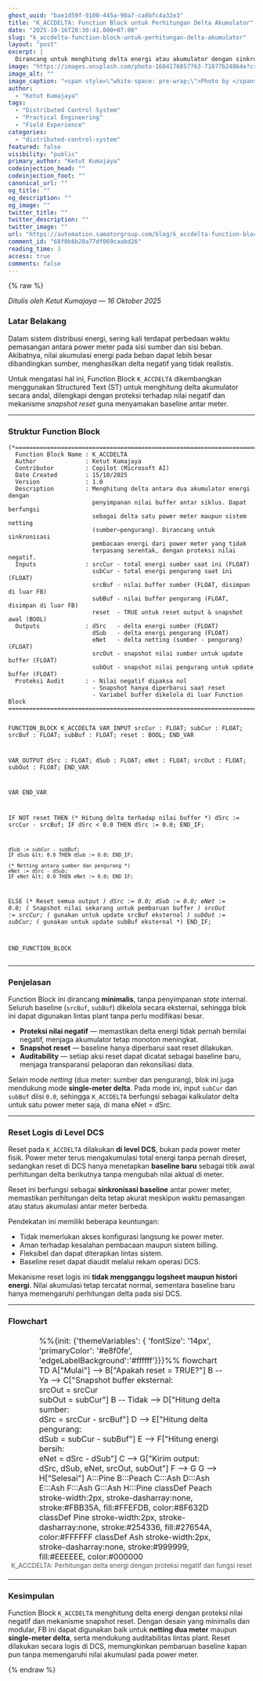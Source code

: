 ```yaml
---
ghost_uuid: "bae1d59f-9100-445a-90a7-ca8bfc4a32e3"
title: "K_ACCDELTA: Function Block untuk Perhitungan Delta Akumulator"
date: "2025-10-16T20:30:41.000+07:00"
slug: "k_accdelta-function-block-untuk-perhitungan-delta-akumulator"
layout: "post"
excerpt: |
  Dirancang untuk menghitung delta energi atau akumulator dengan sinkronisasi baseline antar meter, tanpa mengganggu logsheet yang berjalan.
image: "https://images.unsplash.com/photo-1604176857763-71877b24864e?crop=entropy&cs=tinysrgb&fit=max&fm=jpg&ixid=M3wxMTc3M3wwfDF8c2VhcmNofDZ8fG1ldGVyfGVufDB8fHx8MTc2MDYxODMxOXww&ixlib=rb-4.1.0&q=80&w=2000"
image_alt: ""
image_caption: "<span style=\"white-space: pre-wrap;\">Photo by </span><a href=\"https://unsplash.com/@thejmoore?utm_source=ghost&amp;utm_medium=referral&amp;utm_campaign=api-credit\"><span style=\"white-space: pre-wrap;\">Jon Moore</span></a><span style=\"white-space: pre-wrap;\"> / </span><a href=\"https://unsplash.com/?utm_source=ghost&amp;utm_medium=referral&amp;utm_campaign=api-credit\"><span style=\"white-space: pre-wrap;\">Unsplash</span></a>"
author:
  - "Ketut Kumajaya"
tags:
  - "Distributed Control System"
  - "Practical Engineering"
  - "Field Experience"
categories:
  - "distributed-control-system"
featured: false
visibility: "public"
primary_author: "Ketut Kumajaya"
codeinjection_head: ""
codeinjection_foot: ""
canonical_url: ""
og_title: ""
og_description: ""
og_image: ""
twitter_title: ""
twitter_description: ""
twitter_image: ""
url: "https://automation.samatorgroup.com/blog/k_accdelta-function-block-untuk-perhitungan-delta-akumulator/"
comment_id: "68f0b6b28a77df069caabd26"
reading_time: 3
access: true
comments: false
---
```


{% raw %}
<p><em>Ditulis oleh Ketut Kumajaya — 16 Oktober 2025</em></p>
<h3 id="latar-belakang">Latar Belakang</h3>
<p>Dalam sistem distribusi energi, sering kali terdapat perbedaan waktu pemasangan antara power meter pada sisi sumber dan sisi beban. Akibatnya, nilai akumulasi energi pada beban dapat lebih besar dibandingkan sumber, menghasilkan delta negatif yang tidak realistis.</p>
<p>Untuk mengatasi hal ini, Function Block <code>K_ACCDELTA</code> dikembangkan menggunakan Structured Text (ST) untuk menghitung delta akumulator secara andal, dilengkapi dengan proteksi terhadap nilai negatif dan mekanisme <em>snapshot reset</em> guna menyamakan baseline antar meter.</p>
<hr>
<h3 id="struktur-function-block">Struktur Function Block</h3>
<pre><code class="language-pascal">(*=============================================================================
  Function Block Name : K_ACCDELTA
  Author              : Ketut Kumajaya
  Contributor         : Copilot (Microsoft AI)
  Date Created        : 15/10/2025
  Version             : 1.0
  Description         : Menghitung delta antara dua akumulator energi dengan
                        penyimpanan nilai buffer antar siklus. Dapat berfungsi
                        sebagai delta satu power meter maupun sistem netting
                        (sumber–pengurang). Dirancang untuk sinkronisasi
                        pembacaan energi dari power meter yang tidak
                        terpasang serentak, dengan proteksi nilai negatif.
  Inputs              : srcCur - total energi sumber saat ini (FLOAT)
                        subCur - total energi pengurang saat ini (FLOAT)
                        srcBuf - nilai buffer sumber (FLOAT, disimpan di luar FB)
                        subBuf - nilai buffer pengurang (FLOAT, disimpan di luar FB)
                        reset  - TRUE untuk reset output &amp; snapshot awal (BOOL)
  Outputs             : dSrc   - delta energi sumber (FLOAT)
                        dSub   - delta energi pengurang (FLOAT)
                        eNet   - delta netting (sumber - pengurang) (FLOAT)
                        srcOut - snapshot nilai sumber untuk update buffer (FLOAT)
                        subOut - snapshot nilai pengurang untuk update buffer (FLOAT)
  Proteksi Audit      : - Nilai negatif dipaksa nol
                        - Snapshot hanya diperbarui saat reset
                        - Variabel buffer dikelola di luar Function Block
=============================================================================*)

FUNCTION_BLOCK K_ACCDELTA
VAR_INPUT
    srcCur : FLOAT;
    subCur : FLOAT;
    srcBuf : FLOAT;
    subBuf : FLOAT;
    reset  : BOOL;
END_VAR

VAR_OUTPUT
    dSrc   : FLOAT;
    dSub   : FLOAT;
    eNet   : FLOAT;
    srcOut : FLOAT;
    subOut : FLOAT;
END_VAR

VAR
END_VAR

IF NOT reset THEN
    (* Hitung delta terhadap nilai buffer *)
    dSrc := srcCur - srcBuf;
    IF dSrc &lt; 0.0 THEN dSrc := 0.0; END_IF;

    dSub := subCur - subBuf;
    IF dSub &lt; 0.0 THEN dSub := 0.0; END_IF;

    (* Netting antara sumber dan pengurang *)
    eNet := dSrc - dSub;
    IF eNet &lt; 0.0 THEN eNet := 0.0; END_IF;
ELSE
    (* Reset semua output *)
    dSrc := 0.0;
    dSub := 0.0;
    eNet := 0.0;
    (* Snapshot nilai sekarang untuk pembaruan buffer *)
    srcOut := srcCur; (* gunakan untuk update srcBuf eksternal *)
    subOut := subCur; (* gunakan untuk update subBuf eksternal *)
END_IF;

END_FUNCTION_BLOCK
</code></pre>
<hr>
<h3 id="penjelasan">Penjelasan</h3>
<p>Function Block ini dirancang <strong>minimalis</strong>, tanpa penyimpanan <em>state</em> internal. Seluruh baseline (<code>srcBuf</code>, <code>subBuf</code>) dikelola secara eksternal, sehingga blok ini dapat digunakan lintas plant tanpa perlu modifikasi besar.</p>
<ul>
<li><strong>Proteksi nilai negatif</strong> — memastikan delta energi tidak pernah bernilai negatif, menjaga akumulator tetap monoton meningkat.</li>
<li><strong>Snapshot reset</strong> — baseline hanya diperbarui saat reset dilakukan.</li>
<li><strong>Auditability</strong> — setiap aksi reset dapat dicatat sebagai baseline baru, menjaga transparansi pelaporan dan rekonsiliasi data.</li>
</ul>
<p>Selain mode <em>netting</em> (dua meter: sumber dan pengurang), blok ini juga mendukung mode <strong>single-meter delta</strong>. Pada mode ini, input <code>subCur</code> dan <code>subBuf</code> diisi <code>0.0</code>, sehingga <code>K_ACCDELTA</code> berfungsi sebagai kalkulator delta untuk satu power meter saja, di mana eNet = dSrc.</p>
<hr>
<h3 id="reset-logis-di-level-dcs">Reset Logis di Level DCS</h3>
<p>Reset pada <code>K_ACCDELTA</code> dilakukan <strong>di level DCS</strong>, bukan pada power meter fisik. Power meter terus mengakumulasi total energi tanpa pernah direset, sedangkan reset di DCS hanya menetapkan <strong>baseline baru</strong> sebagai titik awal perhitungan delta berikutnya tanpa mengubah nilai aktual di meter.</p>
<p>Reset ini berfungsi sebagai <strong>sinkronisasi baseline</strong> antar power meter, memastikan perhitungan delta tetap akurat meskipun waktu pemasangan atau status akumulasi antar meter berbeda.</p>
<p>Pendekatan ini memiliki beberapa keuntungan:</p>
<ul>
<li>Tidak memerlukan akses konfigurasi langsung ke power meter.</li>
<li>Aman terhadap kesalahan pembacaan maupun sistem billing.</li>
<li>Fleksibel dan dapat diterapkan lintas sistem.</li>
<li>Baseline reset dapat diaudit melalui rekam operasi DCS.</li>
</ul>
<p>Mekanisme reset logis ini <strong>tidak mengganggu logsheet maupun histori energi</strong>. Nilai akumulasi tetap tercatat normal, sementara baseline baru hanya memengaruhi perhitungan delta pada sisi DCS.</p>
<hr>
<h3 id="flowchart">Flowchart</h3>
<figure style="display: flex; flex-direction: column; align-items: center; margin: 20px 0;">
  <div class="mermaid" style="width:75%; max-width:700px; font-size:16px;">
%%{init: {'themeVariables': { 'fontSize': '14px', 'primaryColor': '#e8f0fe', 'edgeLabelBackground':'#ffffff'}}}%%
flowchart TD
    A["Mulai"] --&gt; B["Apakah reset = TRUE?"]
    B -- Ya --&gt; C["Snapshot buffer eksternal:<br>srcOut = srcCur<br>subOut = subCur"]
    B -- Tidak --&gt; D["Hitung delta sumber:<br>dSrc = srcCur - srcBuf"]
    D --&gt; E["Hitung delta pengurang:<br>dSub = subCur - subBuf"]
    E --&gt; F["Hitung energi bersih:<br>eNet = dSrc - dSub"]
    C --&gt; G["Kirim output:<br>dSrc, dSub, eNet, srcOut, subOut"]
    F --&gt; G
    G --&gt; H["Selesai"]
    A:::Pine
    B:::Peach
    C:::Ash
    D:::Ash
    E:::Ash
    F:::Ash
    G:::Ash
    H:::Pine
    classDef Peach stroke-width:2px, stroke-dasharray:none, stroke:#FBB35A, fill:#FFEFDB, color:#8F632D
    classDef Pine stroke-width:2px, stroke-dasharray:none, stroke:#254336, fill:#27654A, color:#FFFFFF
    classDef Ash stroke-width:2px, stroke-dasharray:none, stroke:#999999, fill:#EEEEEE, color:#000000
  </div>
  <figcaption style="text-align:center; font-size:13px; color:#555;">
    K_ACCDELTA: Perhitungan delta energi dengan proteksi negatif dan fungsi reset
  </figcaption>
</figure>
<hr>
<h3 id="kesimpulan">Kesimpulan</h3>
<p>Function Block <code>K_ACCDELTA</code> menghitung delta energi dengan proteksi nilai negatif dan mekanisme snapshot reset. Dengan desain yang minimalis dan modular, FB ini dapat digunakan baik untuk <strong>netting dua meter</strong> maupun <strong>single-meter delta</strong>, serta mendukung auditabilitas lintas plant. Reset dilakukan secara logis di DCS, memungkinkan pembaruan baseline kapan pun tanpa memengaruhi nilai akumulasi pada power meter.</p>

{% endraw %}
